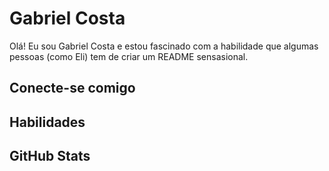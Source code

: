 # Gabriel Costa
Olá! Eu sou Gabriel Costa e estou fascinado com a habilidade que algumas pessoas (como Eli) tem de criar um README sensasional.
## Conecte-se comigo

## Habilidades

## GitHub Stats
